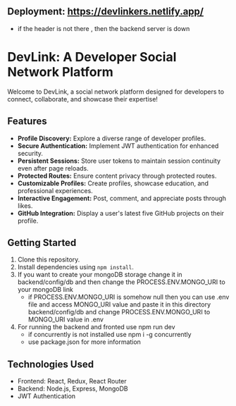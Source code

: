 ## Deployment:  https://devlinkers.netlify.app/
* if the header is not there , then the backend server is down
# DevLink: A Developer Social Network Platform

Welcome to DevLink, a social network platform designed for developers to connect, collaborate, and showcase their expertise!

## Features

- **Profile Discovery:** Explore a diverse range of developer profiles.
- **Secure Authentication:** Implement JWT authentication for enhanced security.
- **Persistent Sessions:** Store user tokens to maintain session continuity even after page reloads.
- **Protected Routes:** Ensure content privacy through protected routes.
- **Customizable Profiles:** Create profiles, showcase education, and professional experiences.
- **Interactive Engagement:** Post, comment, and appreciate posts through likes.
- **GitHub Integration:** Display a user's latest five GitHub projects on their profile.

## Getting Started

1. Clone this repository.
2. Install dependencies using `npm install`.
3. If you want to create your mongoDB storage change it in backend/config/db and then change the PROCESS.ENV.MONGO_URI to your mongoDB link
    - if PROCESS.ENV.MONGO_URI is somehow null then you can use .env file and access MONGO_URI value and paste it in this directory backend/config/db and change PROCESS.ENV.MONGO_URI to MONGO_URI value in .env
4. For running the backend and fronted use npm run dev
   - if concurrently is not installed use npm i -g concurrently
   - use package.json for more information

## Technologies Used

- Frontend: React, Redux, React Router
- Backend: Node.js, Express, MongoDB
- JWT Authentication


